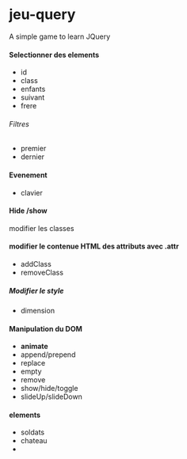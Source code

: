 # jeu-query
A simple game to learn JQuery

#### Selectionner des elements
- id
- class
- enfants
- suivant
- frere

###### Filtres
- premier
- dernier

#### Evenement
- clavier

#### Hide /show
modifier les classes

#### modifier le contenue HTML des attributs avec .attr
- addClass
- removeClass

##### Modifier le style
- dimension

#### Manipulation du DOM
- **animate**
- append/prepend
- replace
- empty
- remove
- show/hide/toggle
- slideUp/slideDown
#### elements
- soldats
- chateau
-
